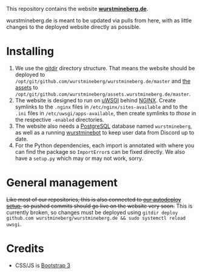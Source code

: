 This repository contains the website **[wurstmineberg.de](https://wurstmineberg.de/)**.

wurstmineberg.de is meant to be updated via pulls from here, with as little changes to the deployed website directly as possible.

# Installing

1. We use the [gitdir](https://github.com) directory structure. That means the website should be deployed to `/opt/git/github.com/wurstmineberg/wurstmineberg.de/master` and [the assets](https://github.com/wurstmineberg/assets.wurstmineberg.de) to `/opt/git/github.com/wurstmineberg/assets.wurstmineberg.de/master`.
2. The website is designed to run on [uWSGI](https://uwsgi-docs.readthedocs.io/en/latest/) behind [NGINX](https://nginx.com/). Create symlinks to the `.nginx` files in `/etc/nginx/sites-available` and to the `.ini` files in `/etc/uwsgi/apps-available`, then create symlinks to *those* in the respective `-enabled` directories.
3. The website also needs a [PostgreSQL](https://postgresql.org/) database named `wurstmineberg`, as well as a running [wurstminebot](https://github.com/wurstmineberg/wurstminebot-discord) to keep user data from Discord up to date.
4. For the Python dependencies, each import is annotated with where you can find the package so `ImportError`s can be fixed directly. We also have a `setup.py` which may or may not work, sorry.

# General management

~~Like most of our repositories, this is also connected to [our autodeploy setup](https://github.com/fenhl/gitdir-autodeploy), so pushed commits should go live on the website very soon.~~ This is currently broken, so changes must be deployed using `gitdir deploy github.com wurstmineberg/wurstmineberg.de && sudo systemctl reload uwsgi`.

# Credits

* CSS/JS is [Bootstrap 3](http://getbootstrap.com/)
